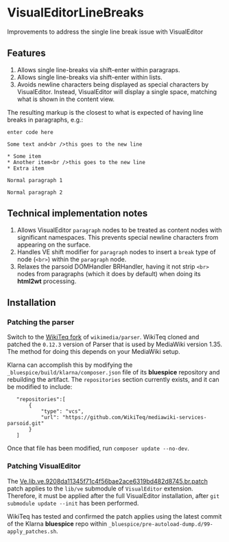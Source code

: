 # VisualEditorLineBreaks
Improvements to address the single line break issue with VisualEditor

## Features

 1. Allows single line-breaks via shift-enter within paragraps.
 2. Allows single line-breaks via shift-enter within lists.
 3. Avoids newline characters being displayed as special characters by VisualEditor. Instead, VisualEditor will display a single space, matching what is shown in the content view.

The resulting markup is the closest to what is expected of having line breaks in paragraphs, e.g.:

    enter code here
```
Some text and<br />this goes to the new line 

* Some item
* Another item<br />this goes to the new line
* Extra item

Normal paragraph 1

Normal paragraph 2
```

## Technical implementation notes
 1. Allows VisualEditor `paragraph` nodes to be treated as content nodes with
    significant namespaces. This prevents special newline characters
    from appearing on the surface.
 2. Handles VE shift modifier for `paragraph` nodes to insert a `break` type of node (`<br>`) within the `paragraph` node.
 3. Relaxes the parsoid DOMHandler BRHandler, having it not strip `<br>` nodes from paragraphs (which it does by default) when doing its **html2wt** processing.
 
 ## Installation
 ### Patching the parser
 Switch to the [WikiTeq fork](https://github.com/WikiTeq/mediawiki-services-parsoid/commit/c8af61bec0d4420567177e60031b20b4a71f1f2b) of  `wikimedia/parser`. WikiTeq cloned and patched the `0.12.3` version of Parser that is used by MediaWiki version 1.35. The method for doing this depends on your MediaWiki setup.
 
 Klarna can accomplish this by modifying the `_bluespice/build/klarna/composer.json` file of its **bluespice** repository and rebuilding the artifact. The `repositories` section currently exists, and it can be modified to include:
 ```
	"repositories":[
		{
			"type": "vcs",
			"url": "https://github.com/WikiTeq/mediawiki-services-parsoid.git"
		}
	]
```

Once that file has been modified, run `composer update --no-dev`.

### Patching VisualEditor
The [Ve.lib.ve.9208da11345f71c4f56bae2ace6319bd482d8745.br.patch](https://github.com/WikiTeq/VisualEditorLineBreaks/blob/master/Ve.lib.ve.9208da11345f71c4f56bae2ace6319bd482d8745.br.patch) patch applies to the `lib/ve` submodule of `VisualEditor` extension. Therefore, it must be applied after the full VisualEditor installation, after `git submodule update --init` has been performed. 

WikiTeq has tested and confirmed the patch applies using the latest commit of the Klarna **bluespice** repo within `_bluespice/pre-autoload-dump.d/99-apply_patches.sh`.
